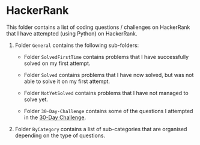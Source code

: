 # HackerRank
This folder contains a list of coding questions / challenges on HackerRank that I have attempted (using Python) on HackerRank.


1. Folder `General` contains the following sub-folders:

	* Folder `SolvedFirstTime` contains problems that I have successfully solved on my first attempt.

	* Folder `Solved` contains problems that I have now solved, but was not able to solve it on my first attempt.

	* Folder `NotYetSolved` contains problems that I have not managed to solve yet. 

	* Folder `30-Day-Challenge` contains some of the questions I attempted in the [30-Day Challenge](https://www.hackerrank.com/domains/tutorials/30-days-of-code?filters%5Bstatus%5D%5B%5D=unsolved&badge_type=30-days-of-code).


2. Folder `ByCategory` contains a list of sub-categories that are organised depending on the type of questions.
